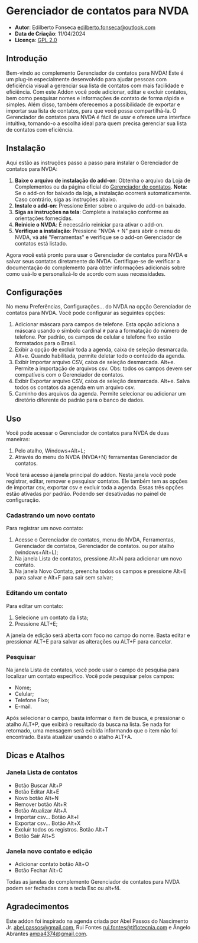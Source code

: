 # Gerenciador de contatos para NVDA

* **Autor**: Edilberto Fonseca <edilberto.fonseca@outlook.com>
* **Data de Criação**: 11/04/2024
* **Licença**: [GPL 2.0](https://www.gnu.org/licenses/gpl-2.0.html)

## Introdução

Bem-vindo ao complemento Gerenciador de contatos para NVDA! Este é um plug-in especialmente desenvolvido para ajudar pessoas com deficiência visual a gerenciar sua lista de contatos com mais facilidade e eficiência. Com este Addon você pode adicionar, editar e excluir contatos, bem como pesquisar nomes e informações de contato de forma rápida e simples. Além disso, também oferecemos a possibilidade de exportar e importar sua lista de contatos, para que você possa compartilhá-la. O Gerenciador de contatos para NVDA é fácil de usar e oferece uma interface intuitiva, tornando-o a escolha ideal para quem precisa gerenciar sua lista de contatos com eficiência.

## Instalação

Aqui estão as instruções passo a passo para instalar o Gerenciador de contatos para NVDA:

1. **Baixe o arquivo de instalação do add-on**: Obtenha o arquivo da Loja de Complementos ou da página oficial do [Gerenciador de contatos](https://github.com/EdilbertoFonseca/contactManager).
   **Nota**: Se o add-on for baixado da loja, a instalação ocorrerá automaticamente. Caso contrário, siga as instruções abaixo.
2. **Instale o add-on**: Pressione Enter sobre o arquivo do add-on baixado.
3. **Siga as instruções na tela**: Complete a instalação conforme as orientações fornecidas.
4. **Reinicie o NVDA**: É necessário reiniciar para ativar o add-on.
5. **Verifique a instalação**: Pressione "NVDA + N" para abrir o menu do NVDA, vá até "Ferramentas" e verifique se o add-on Gerenciador de contatos está listado.

Agora você está pronto para usar o Gerenciador de contatos para NVDA e salvar seus contatos diretamente do NVDA. Certifique-se de verificar a documentação do complemento para obter informações adicionais sobre como usá-lo e personalizá-lo de acordo com suas necessidades.

## Configurações

No menu Preferências, Configurações... do NVDA na opção Gerenciador de contatos para NVDA. Você pode configurar as seguintes opções:

1. Adicionar máscara para campos de telefone.
   Esta opção adiciona a máscara usando o símbolo cardinal `#` para a formatação do número de telefone. Por padrão, os campos de celular e telefone fixo estão formatados para o Brasil.
2. Exibir a opção de excluir toda a agenda, caixa de seleção desmarcada. Alt+e.
   Quando habilitada, permite deletar todo o conteúdo da agenda.
3. Exibir Importar arquivo CSV, caixa de seleção desmarcada. Alt+e.
   Permite a importação de arquivos csv. Obs: todos os campos devem ser compatíveis com o Gerenciador de contatos.
4. Exibir Exportar arquivo CSV, caixa de seleção desmarcada. Alt+e.
   Salva todos os contatos da agenda em um arquivo csv.
5. Caminho dos arquivos da agenda.
   Permite selecionar ou adicionar um diretório diferente do padrão para o banco de dados.

## Uso

Você pode acessar o Gerenciador de contatos para NVDA de duas maneiras:

1. Pelo atalho, Windows+Alt+L;
2. Através do menu do NVDA (NVDA+N) ferramentas Gerenciador de contatos.

Você terá acesso à janela principal do addon. Nesta janela você pode registrar, editar, remover e pesquisar contatos. Ele também tem as opções de importar csv, exportar csv e excluir toda a agenda. Essas três opções estão ativadas por padrão. Podendo ser desativadas no painel de configuração.

### Cadastrando um novo contato

Para registrar um novo contato:

1. Acesse o Gerenciador de contatos, menu do NVDA, Ferramentas, Gerenciador de contatos, Gerenciador de contatos. ou por atalho (windows+Alt+L);
2. Na janela Lista de contatos, pressione Alt+N para adicionar um novo contato.
3. Na janela Novo Contato, preencha todos os campos e pressione Alt+E para salvar e Alt+F para sair sem salvar;

### Editando um contato

Para editar um contato:

1. Selecione um contato da lista;
2. Pressione ALT+E;

A janela de edição será aberta com foco no campo do nome. Basta editar e pressionar ALT+E para salvar as alterações ou ALT+F para cancelar.

### Pesquisar

Na janela Lista de contatos, você pode usar o campo de pesquisa para localizar um contato específico.
Você pode pesquisar pelos campos:

* Nome;
* Celular;
* Telefone Fixo;
* E-mail.

Após selecionar o campo, basta informar o item de busca, e pressionar o atalho ALT+P, que exibirá o resultado da busca na lista. Se nada for retornado, uma mensagem será exibida informando que o item não foi encontrado. Basta atualizar usando o atalho ALT+A.

## Dicas e Atalhos

### Janela Lista de contatos

* Botão Buscar Alt+P
* Botão Editar Alt+E
* Novo botão Alt+N
* Remover botão Alt+R
* Botão Atualizar Alt+A
* Importar csv... Botão Alt+I
* Exportar csv... Botão Alt+X
* Excluir todos os registros. Botão Alt+T
* Botão Sair Alt+S

### Janela novo contato e edição

* Adicionar contato botão Alt+O
* Botão Fechar Alt+C

Todas as janelas do complemento Gerenciador de contatos para NVDA podem ser fechadas com a tecla Esc ou alt+f4.

## Agradecimentos

Este addon foi inspirado na agenda criada por Abel Passos do Nascimento Jr. <abel.passos@gmail.com>, Rui Fontes <rui.fontes@tiflotecnia.com> e Ângelo Abrantes <ampa4374@gmail.com>.

[1]: https://www.gnu.org/licenses/gpl-2.0.html
